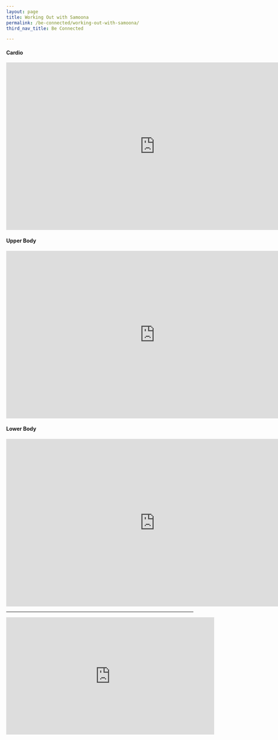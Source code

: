 ```yaml
---
layout: page
title: Working Out with Samoona
permalink: /be-connected/working-out-with-samoona/
third_nav_title: Be Connected

---
```

#### Cardio ####
<iframe src="https://www.facebook.com/plugins/video.php?href=https%3A%2F%2Fwww.facebook.com%2Ftemasekpolyalumni%2Fvideos%2F572823250041014%2F&show_text=0&width=800" width="800" height="450" style="border:none;overflow:hidden" scrolling="no" frameborder="0" allowTransparency="true" allowFullScreen="true"></iframe>

#### Upper Body ####
<iframe src="https://www.facebook.com/plugins/video.php?href=https%3A%2F%2Fwww.facebook.com%2Ftemasekpolyalumni%2Fvideos%2F242723863648600%2F&show_text=0&width=800" width="800" height="450" style="border:none;overflow:hidden" scrolling="no" frameborder="0" allowTransparency="true" allowFullScreen="true"></iframe>

#### Lower Body ####
<iframe src="https://www.facebook.com/plugins/video.php?href=https%3A%2F%2Fwww.facebook.com%2Ftemasekpolyalumni%2Fvideos%2F3076317465784109%2F&show_text=0&width=800" width="800" height="450" style="border:none;overflow:hidden" scrolling="no" frameborder="0" allowTransparency="true" allowFullScreen="true"></iframe>


---
<div class="bp-youtube"><iframe width="560" height="315" src="https://www.facebook.com/watch/?v=572823250041014&extid=1vUbJHlKReZjZTqR" frameborder="0" allow="autoplay; encrypted-media" allowfullscreen></iframe></div>
